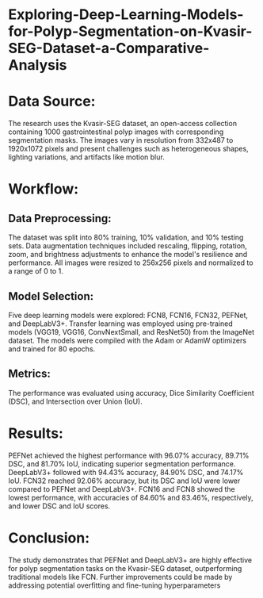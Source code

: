 # Exploring-Deep-Learning-Models-for-Polyp-Segmentation-on-Kvasir-SEG-Dataset-a-Comparative-Analysis

# Data Source:
The research uses the Kvasir-SEG dataset, an open-access collection containing 1000 gastrointestinal polyp images with corresponding segmentation masks. The images vary in resolution from 332x487 to 1920x1072 pixels and present challenges such as heterogeneous shapes, lighting variations, and artifacts like motion blur.

# Workflow:
## Data Preprocessing:

The dataset was split into 80% training, 10% validation, and 10% testing sets.
Data augmentation techniques included rescaling, flipping, rotation, zoom, and brightness adjustments to enhance the model's resilience and performance. All images were resized to 256x256 pixels and normalized to a range of 0 to 1.
## Model Selection:

Five deep learning models were explored: FCN8, FCN16, FCN32, PEFNet, and DeepLabV3+.
Transfer learning was employed using pre-trained models (VGG19, VGG16, ConvNextSmall, and ResNet50) from the ImageNet dataset. The models were compiled with the Adam or AdamW optimizers and trained for 80 epochs.
## Metrics:

The performance was evaluated using accuracy, Dice Similarity Coefficient (DSC), and Intersection over Union (IoU).
# Results:
PEFNet achieved the highest performance with 96.07% accuracy, 89.71% DSC, and 81.70% IoU, indicating superior segmentation performance.
DeepLabV3+ followed with 94.43% accuracy, 84.90% DSC, and 74.17% IoU.
FCN32 reached 92.06% accuracy, but its DSC and IoU were lower compared to PEFNet and DeepLabV3+.
FCN16 and FCN8 showed the lowest performance, with accuracies of 84.60% and 83.46%, respectively, and lower DSC and IoU scores.

# Conclusion:
The study demonstrates that PEFNet and DeepLabV3+ are highly effective for polyp segmentation tasks on the Kvasir-SEG dataset, outperforming traditional models like FCN. Further improvements could be made by addressing potential overfitting and fine-tuning hyperparameters
